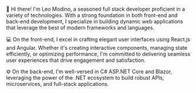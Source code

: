 👋 Hi there! I'm Leo Modino, a seasoned full stack developer proficient in a variety of technologies. With a strong foundation in both front-end and back-end development, I specialize in building dynamic web applications that leverage the best of modern frameworks and languages.

💻 On the front-end, I excel in crafting elegant user interfaces using React.js and Angular. Whether it's creating interactive components, managing state efficiently, or optimizing performance, I'm committed to delivering seamless user experiences that drive engagement and satisfaction.

⚙️ On the back-end, I'm well-versed in C# ASP.NET Core and Blazor, leveraging the power of the .NET ecosystem to build robust APIs, microservices, and full-stack applications.
